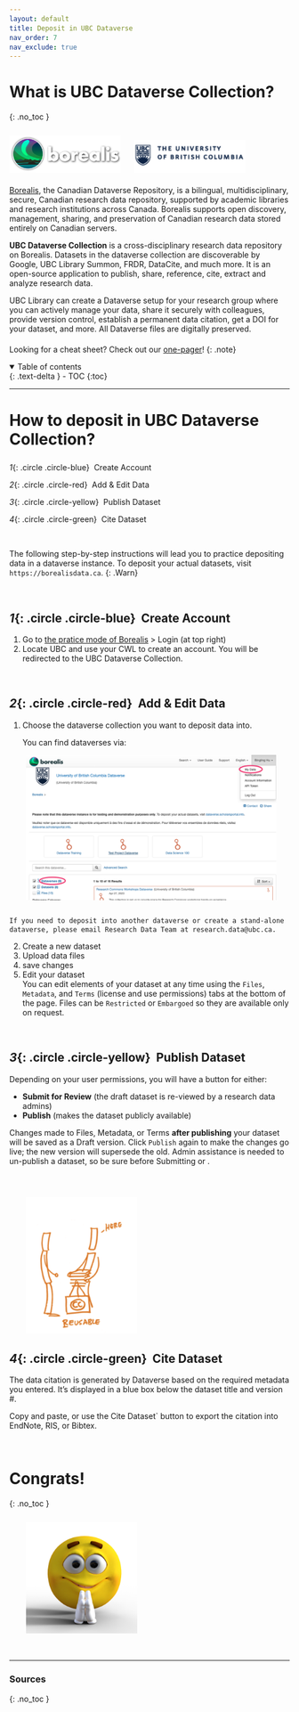 ```yaml
---
layout: default
title: Deposit in UBC Dataverse
nav_order: 7
nav_exclude: true
---
```


# What is UBC Dataverse Collection?
{: .no_toc }

<p style="margin-top:25px">
<img src="figures/borealis-logo.png" width="200"/> &nbsp;&nbsp;&nbsp;&nbsp; <img src="figures/ubc-logo.png" width="200"/>
</p> 

<p style="margin-top:20px"></p>

<a href="https://borealisdata.ca" target="_blank">Borealis</a>, the Canadian Dataverse Repository, is a bilingual, multidisciplinary, secure, Canadian research data repository, supported by academic libraries and research institutions across Canada. Borealis supports open discovery, management, sharing, and preservation of Canadian research data stored entirely on Canadian servers. 



<b>UBC Dataverse Collection</b> is a cross-disciplinary research data repository on Borealis. Datasets in the dataverse collection are discoverable by Google, UBC Library Summon, FRDR, DataCite, and much more. It is an open-source application to publish, share, reference, cite, extract and analyze research data. 

UBC Library can create a Dataverse setup for your research group where you can actively manage your data, share it securely with colleagues, provide version control, establish a permanent data citation, get a DOI for your dataset, and more. All Dataverse files are digitally preserved.

<p style="margin-bottom: 20px"></p>

Looking for a cheat sheet? Check out our <a href="https://osf.io/sczv5" target="_blank">one-pager</a>!
{: .note}


<details open markdown="block">
  <summary>
    Table of contents
  </summary>
  {: .text-delta }
 - TOC
{:toc}
</details>

---

# How to deposit in UBC Dataverse Collection?

<p style="margin-bottom: 25px"></p>

*1*{: .circle .circle-blue} &nbsp;Create Account

*2*{: .circle .circle-red} &nbsp;Add & Edit Data

*3*{: .circle .circle-yellow} &nbsp;Publish Dataset

*4*{: .circle .circle-green} &nbsp;Cite Dataset

<br>

The following step-by-step instructions will lead you to practice depositing data in a dataverse instance. To deposit your actual datasets,  visit `https://borealisdata.ca`.
{: .Warn}

<br>

## *1*{: .circle .circle-blue} &nbsp;Create Account


1. Go to <a href="https://demo.borealisdata.ca/dataverse/ubc" target="_blank">the pratice mode of Borealis</a> > Login (at top right)
2. Locate UBC and use your CWL to create an account. You will be redirected to the UBC Dataverse Collection.

<br>

## *2*{: .circle .circle-red} &nbsp;Add & Edit Data

1. Choose the dataverse collection you want to deposit data into. 

    You can find dataverses via: 
<p style="margin-bottom:25px; margin-left:30px">
<img src="figures/borealis-find-dataverse.png" width="450"/></p>

    If you need to deposit into another dataverse or create a stand-alone dataverse, please email Research Data Team at research.data@ubc.ca.


2. Create a new dataset
3. Upload data files
4. save changes
5. Edit your dataset  
You can edit elements of your dataset at any time using the `Files`, `Metadata`, and `Terms` (license and use permissions) tabs at the bottom of the page. 
Files can be `Restricted` or `Embargoed` so they are available only on request.


<br>


## *3*{: .circle .circle-yellow} &nbsp;Publish Dataset

Depending on your user permissions, you will have a button for either:
- **Submit for Review** (the draft dataset is re-viewed by a research data admins)
- **Publish** (makes the dataset publicly available)

Changes made to Files, Metadata, or Terms **after publishing** your dataset will be saved as a Draft version. Click `Publish` again to make the changes go live; the new version will supersede the old. Admin assistance is needed to un-publish a dataset, so be sure before Submitting or .


<br>

<p style="margin-top:25px;margin-left:30px">
<img src="figures/reusable.png" width="200"/> 
</p> 

## *4*{: .circle .circle-green} &nbsp;Cite Dataset

The data citation is generated by Dataverse based on the required metadata you entered. It’s displayed in a blue box below the dataset title and version #. 

Copy and paste, or use the Cite Dataset` button to export the citation into EndNote, RIS, or Bibtex.

<br>

# Congrats!
{: .no_toc }

<p style="margin-top:25px;margin-left:30px">
<img src="figures/smily-face.png" width="200"/>
</p>
  


<br>

---


### Sources
{: .no_toc }
